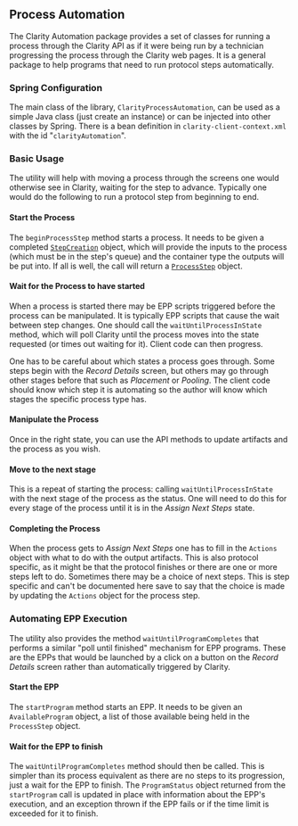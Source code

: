 ## Process Automation

The Clarity Automation package provides a set of classes for running a process
through the Clarity API as if it were being run by a technician progressing the
process through the Clarity web pages. It is a general package to help programs that
need to run protocol steps automatically.

### Spring Configuration

The main class of the library, `ClarityProcessAutomation`, can be used
as a simple Java class (just create an instance) or can be injected into other
classes by Spring. There is a bean definition in `clarity-client-context.xml`
with the id "`clarityAutomation`".

### Basic Usage

The utility will help with moving a process through the screens one would otherwise
see in Clarity, waiting for the step to advance. Typically one would do the following
to run a protocol step from beginning to end.

#### Start the Process

The `beginProcessStep` method starts a process. It needs to be given a completed
[`StepCreation`](https://d10e8rzir0haj8.cloudfront.net/6.0/data_stp.html#step-creation)
object, which will provide the inputs to the process (which must be in the step's queue)
and the container type the outputs will be put into. If all is well, the call will return
a [`ProcessStep`](https://d10e8rzir0haj8.cloudfront.net/6.0/data_stp.html#step) object.

#### Wait for the Process to have started

When a process is started there may be EPP scripts triggered before the process can
be manipulated. It is typically EPP scripts that cause the wait between step changes.
One should call the `waitUntilProcessInState` method, which will poll Clarity
until the process moves into the state requested (or times out waiting for it). Client
code can then progress.

One has to be careful about which states a process goes through. Some steps begin with
the _Record Details_ screen, but others may go through other stages before that such as
_Placement_ or _Pooling_. The client code should know which step it is automating so the
author will know which stages the specific process type has.

#### Manipulate the Process

Once in the right state, you can use the API methods to update artifacts and the process
as you wish.

#### Move to the next stage

This is a repeat of starting the process: calling `waitUntilProcessInState` with
the next stage of the process as the status. One will need to do this for every stage
of the process until it is in the _Assign Next Steps_ state.

#### Completing the Process

When the process gets to _Assign Next Steps_ one has to fill in the `Actions` object
with what to do with the output artifacts. This is also protocol specific, as it might
be that the protocol finishes or there are one or more steps left to do. Sometimes there
may be a choice of next steps. This is step specific and can't be documented here save
to say that the choice is made by updating the `Actions` object for the process step.

### Automating EPP Execution

The utility also provides the method `waitUntilProgramCompletes` that performs a
similar "poll until finished" mechanism for EPP programs. These are the EPPs that would
be launched by a click on a button on the _Record Details_ screen rather than automatically
triggered by Clarity.

#### Start the EPP

The `startProgram` method starts an EPP. It needs to be given an `AvailableProgram`
object, a list of those available being held in the `ProcessStep` object.

#### Wait for the EPP to finish

The `waitUntilProgramCompletes` method should then be called. This is simpler than
its process equivalent as there are no steps to its progression, just a wait for the
EPP to finish. The `ProgramStatus` object returned from the `startProgram` call
is updated in place with information about the EPP's execution, and an exception thrown
if the EPP fails or if the time limit is exceeded for it to finish.
